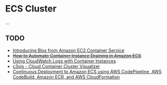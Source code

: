 # ECS Cluster

...

## TODO

* [Introducing Blox from Amazon EC2 Container Service](https://aws.amazon.com/blogs/compute/introducing-blox-from-amazon-ec2-container-service/)
* ~~[How to Automate Container Instance Draining in Amazon ECS](https://aws.amazon.com/blogs/compute/how-to-automate-container-instance-draining-in-amazon-ecs/)~~
* [Using CloudWatch Logs with Container Instances](http://docs.aws.amazon.com/AmazonECS/latest/developerguide/using_cloudwatch_logs.html)
* [c3vis - Cloud Container Cluster Visualizer](https://github.com/ExpediaDotCom/c3vis)
* [Continuous Deployment to Amazon ECS using AWS CodePipeline, AWS CodeBuild, Amazon ECR, and AWS CloudFormation](https://aws.amazon.com/blogs/compute/continuous-deployment-to-amazon-ecs-using-aws-codepipeline-aws-codebuild-amazon-ecr-and-aws-cloudformation/)
